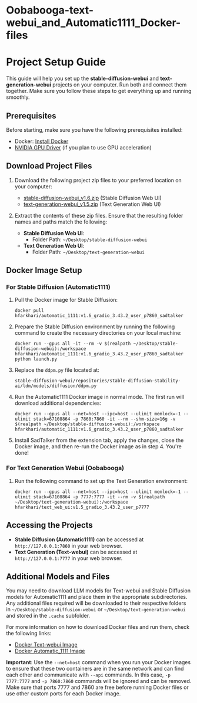 # Oobabooga-text-webui_and_Automatic1111_Docker-files


# Project Setup Guide

This guide will help you set up the **stable-diffusion-webui** and **text-generation-webui** projects on your computer. Run both and connect them together. Make sure you follow these steps to get everything up and running smoothly.

## Prerequisites

Before starting, make sure you have the following prerequisites installed:

- Docker: [Install Docker](https://docs.docker.com/get-docker/)
- [NVIDIA GPU Driver](https://www.nvidia.com/download/index.aspx) (if you plan to use GPU acceleration)

## Download Project Files

1. Download the following project zip files to your preferred location on your computer:

    - [stable-diffusion-webui_v1.6.zip](https://github.com/HFarkhari/Oobabooga-text-webui_and_Automatic1111_Docker-files/blob/main/stable-diffusion-webui_v1.6.zip) (Stable Diffusion Web UI)
    - [text-generation-webui_v1.5.zip](https://github.com/HFarkhari/Oobabooga-text-webui_and_Automatic1111_Docker-files/blob/main/text-generation-webui_v1.5.zip) (Text Generation Web UI)

2. Extract the contents of these zip files. Ensure that the resulting folder names and paths match the following:

    - **Stable Diffusion Web UI**:
        - Folder Path: `~/Desktop/stable-diffusion-webui`
    - **Text Generation Web UI**:
        - Folder Path: `~/Desktop/text-generation-webui`

## Docker Image Setup

### For Stable Diffusion (Automatic1111)

1. Pull the Docker image for Stable Diffusion:

    ```shell
    docker pull hfarkhari/automatic_1111:v1.6_gradio_3.43.2_user_p7860_sadtalker
    ```

2. Prepare the Stable Diffusion environment by running the following command to create the necessary directories on your local machine:

    ```shell
    docker run --gpus all -it --rm -v $(realpath ~/Desktop/stable-diffusion-webui):/workspace hfarkhari/automatic_1111:v1.6_gradio_3.43.2_user_p7860_sadtalker python launch.py
    ```

3. Replace the `ddpm.py` file located at:

    ```
    stable-diffusion-webui/repositories/stable-diffusion-stability-ai/ldm/models/diffusion/ddpm.py
    ```

4. Run the Automatic1111 Docker image in normal mode. The first run will download additional dependencies:

    ```shell
    docker run --gpus all --net=host --ipc=host --ulimit memlock=-1 --ulimit stack=67108864 -p 7860:7860 -it --rm --shm-size=16g -v $(realpath ~/Desktop/stable-diffusion-webui):/workspace hfarkhari/automatic_1111:v1.6_gradio_3.43.2_user_p7860_sadtalker
    ```

5. Install SadTalker from the extension tab, apply the changes, close the Docker image, and then re-run the Docker image as in step 4. You're done!

### For Text Generation Webui (Oobabooga)

1. Run the following command to set up the Text Generation environment:

    ```shell
    docker run --gpus all --net=host --ipc=host --ulimit memlock=-1 --ulimit stack=67108864 -p 7777:7777 -it --rm -v $(realpath ~/Desktop/text-generation-webui):/workspace hfarkhari/text_web_ui:v1.5_gradio_3.43.2_user_p7777
    ```

## Accessing the Projects

- **Stable Diffusion (Automatic1111)** can be accessed at `http://127.0.0.1:7860` in your web browser.
- **Text Generation (Text-webui)** can be accessed at `http://127.0.0.1:7777` in your web browser.

## Additional Models and Files

You may need to download LLM models for Text-webui and Stable Diffusion models for Automatic1111 and place them in the appropriate subdirectories. Any additional files required will be downloaded to their respective folders in `~/Desktop/stable-diffusion-webui` or `~/Desktop/text-generation-webui` and stored in the `.cache` subfolder.

For more information on how to download Docker files and run them, check the following links:

- [Docker Text-webui Image](https://hub.docker.com/r/hfarkhari/text_web_ui)
- [Docker Automatic_1111 Image](https://hub.docker.com/r/hfarkhari/automatic_1111)

**Important**: Use the `--net=host` command when you run your Docker images to ensure that these two containers are in the same network and can find each other and communicate with `--api` commands. In this case, `-p 7777:7777` and `-p 7860:7860` commands will be ignored and can be removed. Make sure that ports 7777 and 7860 are free before running Docker files or use other custom ports for each Docker image.
